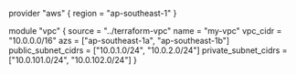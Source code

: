 provider "aws" {
  region = "ap-southeast-1"
}

module "vpc" {
  source              = "../terraform-vpc"
  name                = "my-vpc"
  vpc_cidr            = "10.0.0.0/16"
  azs                 = ["ap-southeast-1a", "ap-southeast-1b"]
  public_subnet_cidrs = ["10.0.1.0/24", "10.0.2.0/24"]
  private_subnet_cidrs = ["10.0.101.0/24", "10.0.102.0/24"]
}
